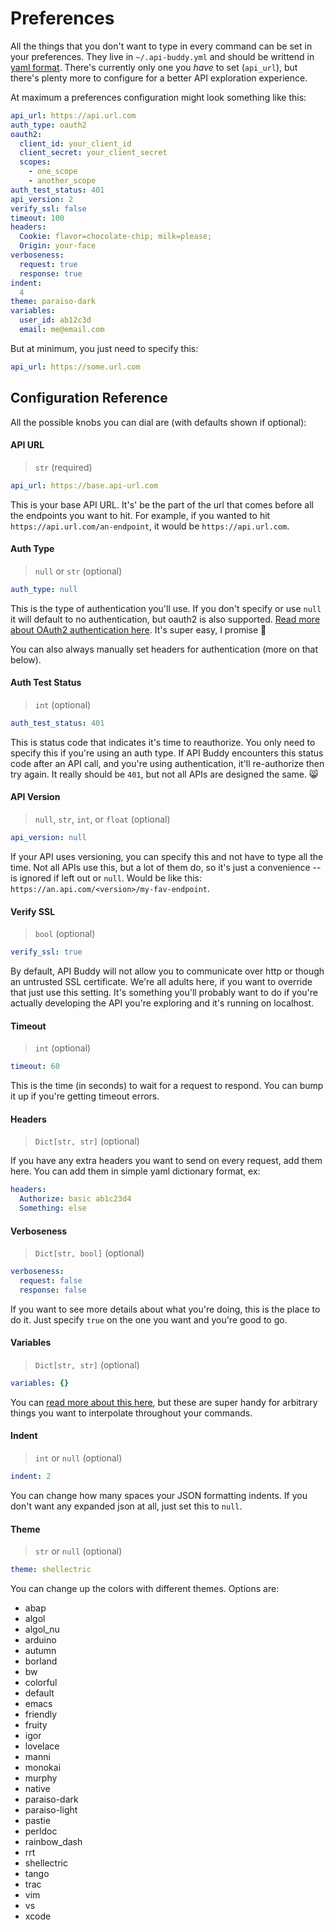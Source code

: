 # Preferences
All the things that you don't want to type in every command can be set in your preferences. They live in `~/.api-buddy.yml` and should be writtend in [yaml format](https://yaml.org). There's currently only one you *have* to set (`api_url`), but there's plenty more to configure for a better API exploration experience.

At maximum a preferences configuration might look something like this:
```yaml
api_url: https://api.url.com
auth_type: oauth2
oauth2:
  client_id: your_client_id
  client_secret: your_client_secret
  scopes:
    - one_scope
    - another_scope
auth_test_status: 401
api_version: 2
verify_ssl: false
timeout: 100
headers:
  Cookie: flavor=chocolate-chip; milk=please;
  Origin: your-face
verboseness:
  request: true
  response: true
indent:
  4
theme: paraiso-dark
variables:
  user_id: ab12c3d
  email: me@email.com
```

But at minimum, you just need to specify this:
```yaml
api_url: https://some.url.com
```

## Configuration Reference
All the possible knobs you can dial are (with defaults shown if optional):

#### API URL
>`str` (required)
```yaml
api_url: https://base.api-url.com
```

This is your base API URL. It's' be the part of the url that comes before all the endpoints you want to hit. For example, if you wanted to hit `https://api.url.com/an-endpoint`, it would be `https://api.url.com`.


#### Auth Type
> `null` or `str` (optional)
```yaml
auth_type: null
```

This is the type of authentication you'll use. If you don't specify or use `null` it will default to no authentication, but oauth2 is also supported. [Read more about OAuth2 authentication here](/docs/oauth2.md). It's super easy, I promise 😬

You can also always manually set headers for authentication (more on that below).

#### Auth Test Status
> `int` (optional)
```yaml
auth_test_status: 401
```

This is status code that indicates it's time to reauthorize. You only need to specify this if you're using an auth type. If API Buddy encounters this status code after an API call, and you're using authentication, it'll re-authorize then try again. It really should be `401`, but not all APIs are designed the same. 😸

#### API Version
> `null`, `str`, `int`, or `float` (optional)
```yaml
api_version: null
```

If your API uses versioning, you can specify this and not have to type all the time. Not all APIs use this, but a lot of them do, so it's just a convenience -- is ignored if left out or `null`. Would be like this: `https://an.api.com/<version>/my-fav-endpoint`.

#### Verify SSL
> `bool` (optional)
```yaml
verify_ssl: true
```

By default, API Buddy will not allow you to communicate over http or though an untrusted SSL certificate. We're all adults here, if you want to override that just use this setting. It's something you'll probably want to do if you're actually developing the API you're exploring and it's running on localhost.

#### Timeout
> `int` (optional)
```yaml
timeout: 60
```

This is the time (in seconds) to wait for a request to respond. You can bump it up if you're getting timeout errors.

#### Headers
> `Dict[str, str]` (optional)

If you have any extra headers you want to send on every request, add them here. You can add them in simple yaml dictionary format, ex:
```yaml
headers:
  Authorize: basic ab1c23d4
  Something: else
```

#### Verboseness
> `Dict[str, bool]` (optional)
```yaml
verboseness:
  request: false
  response: false
```

If you want to see more details about what you're doing, this is the place to do it. Just specify `true` on the one you want and you're good to go.

#### Variables
> `Dict[str, str]` (optional)
```yaml
variables: {}
```

You can [read more about this here](/docs/variables.md), but these are super handy for arbitrary things you want to interpolate throughout your commands.

#### Indent
> `int` or `null` (optional)
```yaml
indent: 2
```

You can change how many spaces your JSON formatting indents. If you don't want any expanded json at all, just set this to `null`.

#### Theme
> `str` or `null` (optional)
```yaml
theme: shellectric
```

You can change up the colors with different themes. Options are:
- abap
- algol
- algol_nu
- arduino
- autumn
- borland
- bw
- colorful
- default
- emacs
- friendly
- fruity
- igor
- lovelace
- manni
- monokai
- murphy
- native
- paraiso-dark
- paraiso-light
- pastie
- perldoc
- rainbow_dash
- rrt
- shellectric
- tango
- trac
- vim
- vs
- xcode
